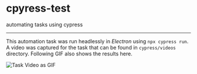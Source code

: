 # cpyress-test

automating tasks using cypress

---

This automation task was run headlessly in *Electron* using ```npx cypress run```.
A video was captured for the task that can be found in ```cypress/videos``` directory. Following GIF also shows the results here.

![Task Video as GIF](spec.cy.js.gif)
